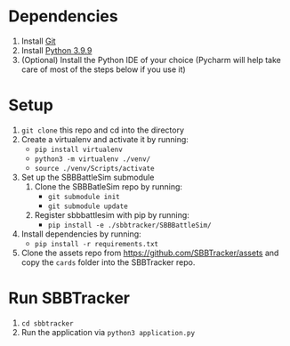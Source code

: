 # Dependencies
1. Install [Git](https://git-scm.com/download)
2. Install [Python 3.9.9](https://www.python.org/downloads/release/python-399/)
3. (Optional) Install the Python IDE of your choice (Pycharm will help take care of most of the steps below if you use it)

# Setup
1. `git clone` this repo and cd into the directory
2. Create a virtualenv and activate it by running: 
   - `pip install virtualenv`
   - `python3 -m virtualenv ./venv/`
   - `source ./venv/Scripts/activate`
3. Set up the SBBBattleSim submodule
   1. Clone the SBBBatleSim repo by running:
      - `git submodule init`
      - `git submodule update`
   2. Register sbbbattlesim with pip by running:
      - `pip install -e ./sbbtracker/SBBBattleSim/`
4. Install dependencies by running:
   - `pip install -r requirements.txt`
5. Clone the assets repo from https://github.com/SBBTracker/assets and copy the `cards` folder into the SBBTracker repo.

# Run SBBTracker
1. `cd sbbtracker`
2. Run the application via `python3 application.py`
